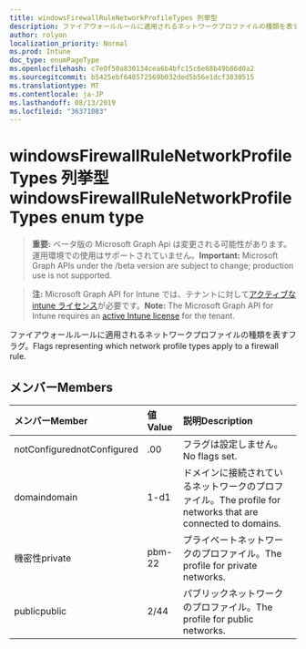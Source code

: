 ```yaml
---
title: windowsFirewallRuleNetworkProfileTypes 列挙型
description: ファイアウォールルールに適用されるネットワークプロファイルの種類を表すフラグ。
author: rolyon
localization_priority: Normal
ms.prod: Intune
doc_type: enumPageType
ms.openlocfilehash: c7e0f50a830134cea6b4bfc15c6e68b49b86d0a2
ms.sourcegitcommit: b5425ebf648572569b032ded5b56e1dcf3830515
ms.translationtype: MT
ms.contentlocale: ja-JP
ms.lasthandoff: 08/13/2019
ms.locfileid: "36371083"
---
```

# <a name="windowsfirewallrulenetworkprofiletypes-enum-type"></a><span data-ttu-id="55bf7-103">windowsFirewallRuleNetworkProfileTypes 列挙型</span><span class="sxs-lookup"><span data-stu-id="55bf7-103">windowsFirewallRuleNetworkProfileTypes enum type</span></span>

> <span data-ttu-id="55bf7-104">**重要:** ベータ版の Microsoft Graph Api は変更される可能性があります。運用環境での使用はサポートされていません。</span><span class="sxs-lookup"><span data-stu-id="55bf7-104">**Important:** Microsoft Graph APIs under the /beta version are subject to change; production use is not supported.</span></span>

> <span data-ttu-id="55bf7-105">**注:** Microsoft Graph API for Intune では、テナントに対して[アクティブな intune ライセンス](https://go.microsoft.com/fwlink/?linkid=839381)が必要です。</span><span class="sxs-lookup"><span data-stu-id="55bf7-105">**Note:** The Microsoft Graph API for Intune requires an [active Intune license](https://go.microsoft.com/fwlink/?linkid=839381) for the tenant.</span></span>

<span data-ttu-id="55bf7-106">ファイアウォールルールに適用されるネットワークプロファイルの種類を表すフラグ。</span><span class="sxs-lookup"><span data-stu-id="55bf7-106">Flags representing which network profile types apply to a firewall rule.</span></span>

## <a name="members"></a><span data-ttu-id="55bf7-107">メンバー</span><span class="sxs-lookup"><span data-stu-id="55bf7-107">Members</span></span>
|<span data-ttu-id="55bf7-108">メンバー</span><span class="sxs-lookup"><span data-stu-id="55bf7-108">Member</span></span>|<span data-ttu-id="55bf7-109">値</span><span class="sxs-lookup"><span data-stu-id="55bf7-109">Value</span></span>|<span data-ttu-id="55bf7-110">説明</span><span class="sxs-lookup"><span data-stu-id="55bf7-110">Description</span></span>|
|:---|:---|:---|
|<span data-ttu-id="55bf7-111">notConfigured</span><span class="sxs-lookup"><span data-stu-id="55bf7-111">notConfigured</span></span>|<span data-ttu-id="55bf7-112">.0</span><span class="sxs-lookup"><span data-stu-id="55bf7-112">0</span></span>|<span data-ttu-id="55bf7-113">フラグは設定しません。</span><span class="sxs-lookup"><span data-stu-id="55bf7-113">No flags set.</span></span>|
|<span data-ttu-id="55bf7-114">domain</span><span class="sxs-lookup"><span data-stu-id="55bf7-114">domain</span></span>|<span data-ttu-id="55bf7-115">1-d</span><span class="sxs-lookup"><span data-stu-id="55bf7-115">1</span></span>|<span data-ttu-id="55bf7-116">ドメインに接続されているネットワークのプロファイル。</span><span class="sxs-lookup"><span data-stu-id="55bf7-116">The profile for networks that are connected to domains.</span></span>|
|<span data-ttu-id="55bf7-117">機密性</span><span class="sxs-lookup"><span data-stu-id="55bf7-117">private</span></span>|<span data-ttu-id="55bf7-118">pbm-2</span><span class="sxs-lookup"><span data-stu-id="55bf7-118">2</span></span>|<span data-ttu-id="55bf7-119">プライベートネットワークのプロファイル。</span><span class="sxs-lookup"><span data-stu-id="55bf7-119">The profile for private networks.</span></span>|
|<span data-ttu-id="55bf7-120">public</span><span class="sxs-lookup"><span data-stu-id="55bf7-120">public</span></span>|<span data-ttu-id="55bf7-121">2/4</span><span class="sxs-lookup"><span data-stu-id="55bf7-121">4</span></span>|<span data-ttu-id="55bf7-122">パブリックネットワークのプロファイル。</span><span class="sxs-lookup"><span data-stu-id="55bf7-122">The profile for public networks.</span></span>|



